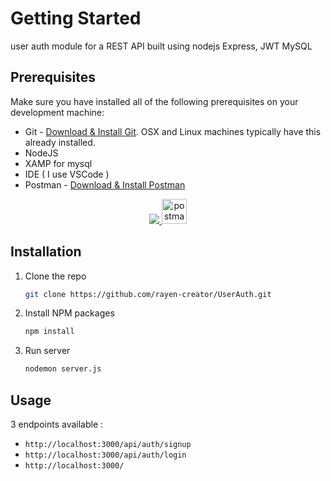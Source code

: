 # Getting Started
user auth module for a REST API built using nodejs Express, JWT MySQL 

## Prerequisites
Make sure you have installed all of the following prerequisites on your development machine:
* Git - [Download & Install Git](https://git-scm.com/downloads). OSX and Linux machines typically have this already installed.
* NodeJS 
* XAMP for mysql
* IDE ( I use VSCode ) 
* Postman - [Download & Install Postman](https://www.postman.com/downloads/)
<div align="center">
<a href="https://skillicons.dev">
    <img src="https://skillicons.dev/icons?i=express,nodejs,git,mysql" />
  </a>
    <a href="https://www.postman.com/" target="_blank">
    <img src="https://www.vectorlogo.zone/logos/getpostman/getpostman-icon.svg" alt="postman" width="40" height="40"/>
</a>
</div>

## Installation
1. Clone the repo
   ```sh
   git clone https://github.com/rayen-creator/UserAuth.git
   ```
2. Install NPM packages
   ```sh
   npm install
   ```
3. Run server
   ```sh
   nodemon server.js
   ```
 
   
## Usage
3 endpoints available :
  * `http://localhost:3000/api/auth/signup`
  *  `http://localhost:3000/api/auth/login`
  *   `http://localhost:3000/`



